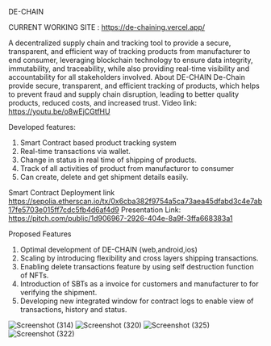DE-CHAIN<br>

CURRENT WORKING SITE : https://de-chaining.vercel.app/ <br>

A decentralized supply chain and tracking tool to provide a secure, transparent, and efficient way of tracking products  from manufacturer to end consumer, leveraging  blockchain technology to ensure data integrity, immutability, and traceability, while also providing real-time visibility and accountability for all stakeholders involved.
About DE-CHAIN
De-Chain provide secure, transparent, and efficient tracking of products, 
which helps to prevent fraud and supply chain  disruption, leading to 
better quality products, reduced costs, and increased trust.
Video link:
https://youtu.be/o8wEjCGtfHU

Developed features:
1. Smart Contract based product tracking system 
2. Real-time transactions via wallet.
3. Change in status in real time of shipping of products.
4. Track of all activities of product from manufacturor to consumer 
5. Can create, delete and get shipment details easily.

Smart Contract Deployment link
https://sepolia.etherscan.io/tx/0x6cba382f9754a5ca73aea45dfabd3c4e7ab17fe5703e015ff7cdc5fb4d6af4d9
Presentation Link:
https://pitch.com/public/1d906967-2926-404e-8a9f-3ffa668383a1

Proposed Features
1. Optimal development of DE-CHAIN (web,android,ios)
2. Scaling by introducing flexibility and cross layers shipping transactions.
3. Enabling delete transactions feature by using self destruction function of NFTs.
4. Introduction of SBTs as a invoice for customers and manufacturer  to for verifying the shipment.
5. Developing new integrated window for contract logs to enable view  of transactions, history and status.


![Screenshot (314)](https://user-images.githubusercontent.com/91321244/235387278-bfa26b90-16a3-4cd0-ad88-f348c4fec89d.png)
![Screenshot (320)](https://user-images.githubusercontent.com/91321244/235387302-f7374bd6-f554-4b3a-ba9a-8a7f9755ba70.png)
![Screenshot (325)](https://user-images.githubusercontent.com/91321244/235387311-7d835ef9-60e7-484d-9983-7a089c439f98.png)
![Screenshot (322)](https://user-images.githubusercontent.com/91321244/235387331-f49e8a17-3bf5-445a-badb-aa4d6244808a.png)



